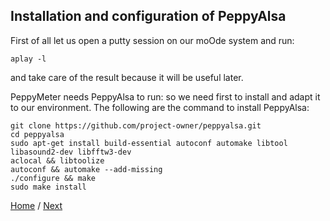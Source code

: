 ## Installation and configuration of PeppyAlsa

First of all let us open a putty session on our moOde system and run:

```aplay -l```

and take care of the result because it will be useful later.

PeppyMeter needs PeppyAlsa to run: so we need first to install and adapt it to our environment.
The following are the command to install PeppyAlsa:
```
git clone https://github.com/project-owner/peppyalsa.git
cd peppyalsa
sudo apt-get install build-essential autoconf automake libtool libasound2-dev libfftw3-dev
aclocal && libtoolize
autoconf && automake --add-missing
./configure && make
sudo make install
```

[Home](https://github.com/FdeAlexa/PeppyMeter_and_moOde/blob/main/README.md) / [Next](https://github.com/FdeAlexa/PeppyMeter_and_moOde/blob/main/2_moOde.md)
